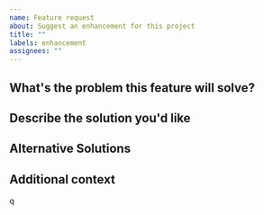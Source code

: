 ```yaml
---
name: Feature request
about: Suggest an enhancement for this project
title: ""
labels: enhancement
assignees: ""
---
```


## What's the problem this feature will solve?

<!-- What are you trying to do, that you are unable to achieve with tox as it currently stands? -->

## Describe the solution you'd like

<!-- Clear and concise description of what you want to happen. -->

<!-- Provide examples of real world use cases that this would enable and how it solves the problem described above. -->

## Alternative Solutions

<!-- Have you tried to workaround the problem using tox or other tools? Or a different approach to solving this issue?
Please elaborate here. -->

## Additional context

<!-- Add any other context, links, etc. about the feature here. -->
q